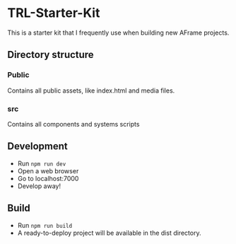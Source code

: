 # TRL-Starter-Kit
This is a starter kit that I frequently use when building new AFrame projects.

## Directory structure

### Public
Contains all public assets, like index.html and media files.

### src
Contains all components and systems scripts

## Development
* Run `npm run dev`
* Open a web browser
* Go to localhost:7000
* Develop away!

## Build
* Run `npm run build`
* A ready-to-deploy project will be available in the dist directory.